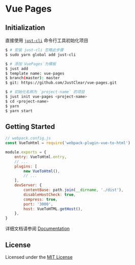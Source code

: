 # Vue Pages

## Initialization

直接使用 [`just-cli`](https://github.com/JustClear/just-cli) 命令行工具初始化项目

```sh
$ # 安装 just-cli 忽略此步骤
$ sudo yarn global add just-cli

$ # 添加 VuePages 为模板
$ just add
$ template name: vue-pages
$ branch(master): master
$ git: https://github.com/JustClear/vue-pages.git

$ # 初始化名称为 `project-name` 的项目
$ just init vue-pages <project-name>
$ cd <project-name>
$ yarn
$ yarn start
```

## Getting Started

```js
// webpack.config.js
const VueToHtml = require('webpack-plugin-vue-to-html')

module.exports = {
    entry: VueToHtml.entry,
    // ...
    plugins: [
        new VueToHtml(),
        // ...
    ],
    devServer: {
        contentBase: path.join(__dirname, './dist'),
        disableHostCheck: true,
        compress: true,
        port: '3000',
        host: VueToHTML.getHost(),
    },
}
```

详细文档请参阅 [Documentation](https://justclear.github.io/vue-pages/#/)

## License

Licensed under the [MIT License](https://github.com/JustClear/vue-pages/blob/master/LICENSE)